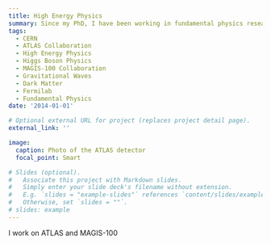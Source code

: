```yaml
---
title: High Energy Physics
summary: Since my PhD, I have been working in fundamental physics research in the ATLAS Collaboration at CERN, focusing on research on the Higgs Boson and jet physics, and recently in the MAGIS-100 Collaboration at Fermilab,  where we use ultra-cold atom clouds to search for gravitational waves and dark matter.
tags:
  - CERN
  - ATLAS Collaboration
  - High Energy Physics
  - Higgs Boson Physics
  - MAGIS-100 Collaboration
  - Gravitational Waves
  - Dark Matter
  - Fermilab
  - Fundamental Physics
date: '2014-01-01'

# Optional external URL for project (replaces project detail page).
external_link: ''

image:
  caption: Photo of the ATLAS detector
  focal_point: Smart

# Slides (optional).
#   Associate this project with Markdown slides.
#   Simply enter your slide deck's filename without extension.
#   E.g. `slides = "example-slides"` references `content/slides/example-slides.md`.
#   Otherwise, set `slides = ""`.
# slides: example
---
```


I work on ATLAS and MAGIS-100

<!-- I have spent five years (including my PhD) working in the [CMS Collaboration](https://cms.cern/) at [CERN -- the European Organization for Nuclear Research](https://home.cern/). Most of my research was dedicated to [Higgs boson physics](https://brandstetter-johannes.github.io/tag/higgs-boson-physics/).

My work was on statistical and physics analysis which means making sense of terabytes of data collected by the CMS detector at the Large Hadron Collider (LHC). Doing physics analysis also means to make the unvisible visible. For example, neither the Higgs boson itself nor the many ''background'' processes can be measured directly. Worse, even most of the decay products cannot be measured directly. Consequently, everything needs to be reconstructed from terabytes of detector data by using sophisticated software tools and physical simulations.

One of my biggest contributions was to develope the so-called [Fake Factor Method](https://brandstetter-johannes.github.io/tag/fake-factor-method/). The fake factor method is a fully data-driven background estimation method for the most important background processes of the standard model Higgs boson and potential supersymmetric twins. Fully data-driven means that only directly recorded collision data is needed in contrast to standard background estimation methods which require tons of simulation data. This makes the fake factor method more robust and scalable. The fake factor method is still used as go-to tool in modern Higgs boson analyses. -->